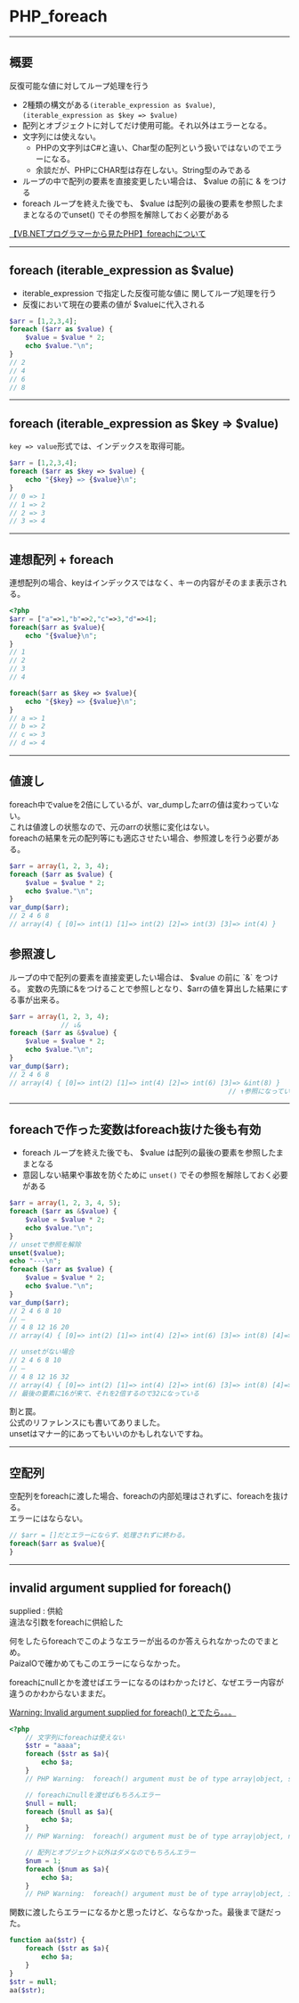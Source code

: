 # PHP_foreach

---

## 概要

反復可能な値に対してループ処理を行う  

- 2種類の構文がある`(iterable_expression as $value)`,`(iterable_expression as $key => $value)`  
- 配列とオブジェクトに対してだけ使用可能。それ以外はエラーとなる。  
- 文字列には使えない。  
  - PHPの文字列はC#と違い、Char型の配列という扱いではないのでエラーになる。  
  - 余談だが、PHPにCHAR型は存在しない。String型のみである  
- ループの中で配列の要素を直接変更したい場合は、 $value の前に & をつける  
- foreach ループを終えた後でも、 $value は配列の最後の要素を参照したままとなるのでunset() でその参照を解除しておく必要がある  

[【VB.NETプログラマーから見たPHP】foreachについて](https://vowlog.com/644/)  

---

## foreach (iterable_expression as $value)

- iterable_expression で指定した反復可能な値に 関してループ処理を行う  
- 反復において現在の要素の値が $valueに代入される  

``` php
$arr = [1,2,3,4];
foreach ($arr as $value) {
    $value = $value * 2;
    echo $value."\n";
}
// 2
// 4
// 6
// 8
```

---

## foreach (iterable_expression as $key => $value)

`key => value`形式では、インデックスを取得可能。  

``` php
$arr = [1,2,3,4];
foreach ($arr as $key => $value) {
    echo "{$key} => {$value}\n";
}
// 0 => 1
// 1 => 2
// 2 => 3
// 3 => 4
```

---

## 連想配列 + foreach

連想配列の場合、keyはインデックスではなく、キーの内容がそのまま表示される。

``` php
<?php
$arr = ["a"=>1,"b"=>2,"c"=>3,"d"=>4];
foreach($arr as $value){
    echo "{$value}\n";
}
// 1
// 2
// 3
// 4

foreach($arr as $key => $value){
    echo "{$key} => {$value}\n";
}
// a => 1
// b => 2
// c => 3
// d => 4
```

---

## 値渡し

foreach中でvalueを2倍にしているが、var_dumpしたarrの値は変わっていない。  
これは値渡しの状態なので、元のarrの状態に変化はない。  
foreachの結果を元の配列等にも適応させたい場合、参照渡しを行う必要がある。  

``` php
$arr = array(1, 2, 3, 4);
foreach ($arr as $value) {
    $value = $value * 2;
    echo $value."\n";
}
var_dump($arr);
// 2 4 6 8
// array(4) { [0]=> int(1) [1]=> int(2) [2]=> int(3) [3]=> int(4) }
```

## 参照渡し

ループの中で配列の要素を直接変更したい場合は、 $value の前に `&` をつける。  
変数の先頭に&をつけることで参照しとなり、$arrの値を算出した結果にする事が出来る。  

``` php
$arr = array(1, 2, 3, 4);
             // ↓&
foreach ($arr as &$value) {
    $value = $value * 2;
    echo $value."\n";
}
var_dump($arr);
// 2 4 6 8
// array(4) { [0]=> int(2) [1]=> int(4) [2]=> int(6) [3]=> &int(8) }
                                                       // ↑参照になっている
```

---

## foreachで作った変数はforeach抜けた後も有効

- foreach ループを終えた後でも、 \$value は配列の最後の要素を参照したままとなる  
- 意図しない結果や事故を防ぐために `unset()` でその参照を解除しておく必要がある  

``` php
$arr = array(1, 2, 3, 4, 5);
foreach ($arr as &$value) {
    $value = $value * 2;
    echo $value."\n";
}
// unsetで参照を解除
unset($value);
echo "---\n";
foreach ($arr as $value) {
    $value = $value * 2;
    echo $value."\n";
}
var_dump($arr);
// 2 4 6 8 10
// —
// 4 8 12 16 20
// array(4) { [0]=> int(2) [1]=> int(4) [2]=> int(6) [3]=> int(8) [4]=> int(10)}

// unsetがない場合
// 2 4 6 8 10
// —
// 4 8 12 16 32
// array(4) { [0]=> int(2) [1]=> int(4) [2]=> int(6) [3]=> int(8) [4]=> &int(32) }
// 最後の要素に16が来て、それを2倍するので32になっている
```

割と罠。  
公式のリファレンスにも書いてありました。  
unsetはマナー的にあってもいいのかもしれないですね。  

---

## 空配列

空配列をforeachに渡した場合、foreachの内部処理はされずに、foreachを抜ける。  
エラーにはならない。  

``` php
// $arr = []だとエラーにならず、処理されずに終わる。
foreach($arr as $value){
}
```

---

## invalid argument supplied for foreach()

supplied : 供給  
違法な引数をforeachに供給した  

何をしたらforeachでこのようなエラーが出るのか答えられなかったのでまとめ。  
PaizaIOで確かめてもこのエラーにならなかった。  

foreachにnullとかを渡せばエラーになるのはわかったけど、なぜエラー内容が違うのかわからないままだ。  

[Warning: Invalid argument supplied for foreach() とでたら。。。](https://hacknote.jp/archives/19783/)  

``` php
<?php
    // 文字列にforeachは使えない
    $str = "aaaa";
    foreach ($str as $a){
        echo $a;
    }
    // PHP Warning:  foreach() argument must be of type array|object, string given in /workspace/Main.php on line 4

    // foreachにnullを渡せばもちろんエラー
    $null = null;
    foreach ($null as $a){
        echo $a;
    }
    // PHP Warning:  foreach() argument must be of type array|object, null given in /workspace/Main.php on line 14

    // 配列とオブジェクト以外はダメなのでもちろんエラー
    $num = 1;
    foreach ($num as $a){
        echo $a;
    }
    // PHP Warning:  foreach() argument must be of type array|object, int given in /workspace/Main.php on line 19
```

関数に渡したらエラーになるかと思ったけど、ならなかった。最後まで謎だった。  

``` php
function aa($str) {
    foreach ($str as $a){
        echo $a;
    }
}
$str = null;
aa($str);
```

